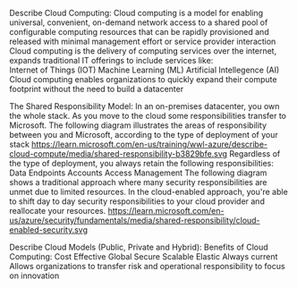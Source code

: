 Describe Cloud Computing:
  Cloud computing is a model for enabling universal, convenient, on-demand network access to a shared pool of configurable computing resources that can be rapidly provisioned and released with minimal management effort or service provider interaction</br>
  Cloud computing is the delivery of computing services over the internet, expands traditional IT offerings to include services like:</br>
	Internet of Things (IOT)
    Machine Learning (ML)
    Artificial Intellegence (AI)
  Cloud computing enables organizations to quickly expand their compute footprint without the need to build a datacenter

The Shared Responsibility Model:
  In an on-premises datacenter, you own the whole stack. As you move to the cloud some responsibilities transfer to Microsoft. The following diagram illustrates the areas of responsibility between you and Microsoft, according to the type of deployment of your stack
  https://learn.microsoft.com/en-us/training/wwl-azure/describe-cloud-compute/media/shared-responsibility-b3829bfe.svg
  Regardless of the type of deployment, you always retain the following responsibilities:
    Data
    Endpoints
    Accounts
    Access Management
  The following diagram shows a traditional approach where many security responsibilities are unmet due to limited resources. In the cloud-enabled approach, you're able to shift day to day security responsibilities to your cloud provider and reallocate your resources.
  https://learn.microsoft.com/en-us/azure/security/fundamentals/media/shared-responsibility/cloud-enabled-security.svg

Describe Cloud Models (Public, Private and Hybrid):
  Benefits of Cloud Computing:
    Cost Effective
    Global
    Secure
    Scalable
    Elastic
    Always current
    Allows organizations to transfer risk and operational responsibility to focus on innovation

